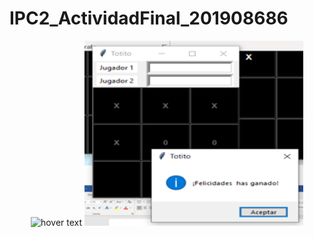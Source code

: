 # IPC2_ActividadFinal_201908686

<p align="center">
  <img src="your_relative_path_here" width="350" title="hover text">
  <img src="./salidas/imagen1.png" width="350" alt="accessibility text">
</p>